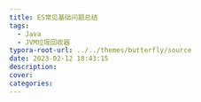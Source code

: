 ```yaml
---
title: ES常见基础问题总结
tags:
  - Java
  - JVM垃圾回收器
typora-root-url: ../../themes/butterfly/source
date: 2023-02-12 18:43:15
description:
cover:
categories:
---
```


